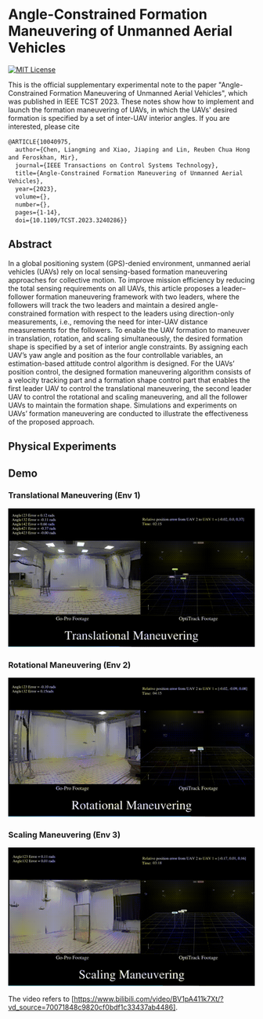# Angle-Constrained Formation Maneuvering of Unmanned Aerial Vehicles
[![MIT License](https://img.shields.io/badge/license-MIT-green)](https://opensource.org/licenses/MIT)

This is the official supplementary experimental note to the paper "Angle-Constrained Formation Maneuvering of Unmanned Aerial Vehicles", which was published in IEEE TCST 2023. These notes show how to implement and launch the formation maneuvering of UAVs, in which the UAVs' desired formation is specified by a set of inter-UAV interior angles.
If you are interested, please cite

```
@ARTICLE{10040975,
  author={Chen, Liangming and Xiao, Jiaping and Lin, Reuben Chua Hong and Feroskhan, Mir},
  journal={IEEE Transactions on Control Systems Technology}, 
  title={Angle-Constrained Formation Maneuvering of Unmanned Aerial Vehicles}, 
  year={2023},
  volume={},
  number={},
  pages={1-14},
  doi={10.1109/TCST.2023.3240286}}
```
## Abstract
In a global positioning system (GPS)-denied environment, unmanned aerial vehicles (UAVs) rely on local sensing-based formation maneuvering approaches for collective motion. To improve mission efficiency by reducing the total sensing requirements on all UAVs, this article proposes a leader–follower formation maneuvering framework with two leaders, where the followers will track the two leaders and maintain a desired angle-constrained formation with respect to the leaders using direction-only measurements, i.e., removing the need for inter-UAV distance measurements for the followers. To enable the UAV formation to maneuver in translation, rotation, and scaling simultaneously, the desired formation shape is specified by a set of interior angle constraints. By assigning each UAV’s yaw angle and position as the four controllable variables, an estimation-based attitude control algorithm is designed. For the UAVs’ position control, the designed formation maneuvering algorithm consists of a velocity tracking part and a formation shape control part that enables the first leader UAV to control the translational maneuvering, the second leader UAV to control the rotational and scaling maneuvering, and all the follower UAVs to maintain the formation shape. Simulations and experiments on UAVs’ formation maneuvering are conducted to illustrate the effectiveness of the proposed approach.

## Physical Experiments
## Demo
### Translational Maneuvering (Env 1)
<div style="text-align: center">
<img src="assets/tcst1.gif" width="700"  >
</div>

### Rotational Maneuvering (Env 2)
<div style="text-align: center">
<img src="assets/tcst2.gif" width="700"  >
</div>

### Scaling Maneuvering (Env 3)
<div style="text-align: center">
<img src="assets/tcst3.gif" width="700"  >
</div>


The video refers to [https://www.bilibili.com/video/BV1pA411k7Xt/?vd_source=70071848c9820cf0bdf1c33437ab4486].



